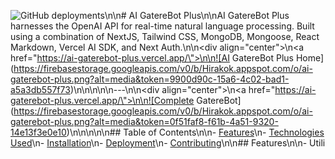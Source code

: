 ![GitHub deployments](https://img.shields.io/github/deployments/Hirakok/ai-gaterebot-plus/production?style=flat&logo=vercel&logoColor=white&label=vercel)\n\n# AI GatereBot Plus\n\nAI GatereBot Plus harnesses the OpenAI API for real-time natural language processing. Built using a combination of NextJS, Tailwind CSS, MongoDB, Mongoose, React Markdown, Vercel AI SDK, and Next Auth.\n\n<div align=\"center\">\n<a href=\"https://ai-gaterebot-plus.vercel.app/\">\n\n![AI GatereBot Plus Home](https://firebasestorage.googleapis.com/v0/b/Hirakok.appspot.com/o/ai-gaterebot-plus.png?alt=media&token=9900d90c-15a6-4c02-bad1-a5a3db557f73)\n\n</a>\n</div>\n\n---\n\n<div align=\"center\">\n<a href=\"https://ai-gaterebot-plus.vercel.app/\">\n\n![Complete GatereBot](https://firebasestorage.googleapis.com/v0/b/Hirakok.appspot.com/o/ai-gaterebot-plus.png?alt=media&token=0f51faf8-f61b-4a51-9320-14e13f3e0e10)\n\n</a>\n</div>\n\n## Table of Contents\n\n-   [Features](#features)\n-   [Technologies Used](#technologies)\n-   [Installation](#installation)\n-   [Deployment](#deployment)\n-   [Contributing](#contributing)\n\n## Features\n\n-   Utili